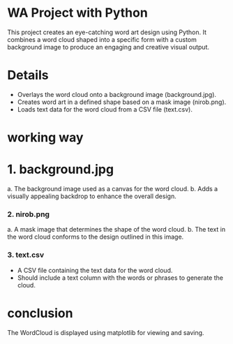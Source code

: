 # WA Project with Python

This project creates an eye-catching word art design using Python. It combines a word cloud shaped into a specific form with a custom background image to produce an engaging and creative visual output.

# Details 

- Overlays the word cloud onto a background image (background.jpg).
- Creates word art in a defined shape based on a mask image (nirob.png).
- Loads text data for the word cloud from a CSV file (text.csv).


# working way

# 1. background.jpg
a. The background image used as a canvas for the word cloud.
b. Adds a visually appealing backdrop to enhance the overall design.

### 2. nirob.png

a. A mask image that determines the shape of the word cloud.
b. The text in the word cloud conforms to the design outlined in this image.

### 3. text.csv
- A CSV file containing the text data for the word cloud.
- Should include a text column with the words or phrases to generate the cloud.

# conclusion 

The WordCloud is displayed using matplotlib for viewing and saving.
